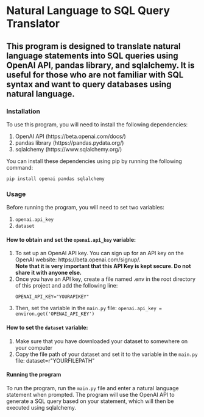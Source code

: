 <h1>Natural Language to SQL Query Translator</h1>

<h2>This program is designed to translate natural language statements into SQL queries using OpenAI API, pandas library, and sqlalchemy. 
It is useful for those who are not familiar with SQL syntax and want to query databases using natural language.</h2>

<h3>Installation</h3>
To use this program, you will need to install the following dependencies:<br>

<ol>
<li>OpenAI API (https://beta.openai.com/docs/)</li>
<li>pandas library (https://pandas.pydata.org/)</li>
<li>sqlalchemy (https://www.sqlalchemy.org/)</li>
</ol>

You can install these dependencies using pip by running the following command:

<code>pip install openai pandas sqlalchemy</code>

<h3>Usage</h3>
Before running the program, you will need to set two variables: 

<ol><li><code>openai.api_key</code></li>
<li><code>dataset</code></li></ol>

<h4>How to obtain and set the <code>openai.api_key</code> variable:</h4>

<ol>
<li>To set up an OpenAI API key. You can sign up for an API key on the OpenAI website: https://beta.openai.com/signup/.<br><strong>Note that it is very important that this API Key is kept secure. Do not share it with anyone else.</strong></li>

<li>Once you have an API key, create a file named .env in the root directory of this project and add the following line:

<code>OPENAI_API_KEY="YOURAPIKEY"</code>

<li>Then, set the variable in the <code>main.py</code> file: <code>openai.api_key = environ.get('OPENAI_API_KEY')</code></li>
</ol>

<h4>How to set the <code>dataset</code> variable:</h4>

<ol>
<li>Make sure that you have downloaded your dataset to somewhere on your computer</li>
<li>Copy the file path of your dataset and set it to the variable in the <code>main.py</code> file: dataset=r"YOURFILEPATH"</li>
</ol>

<h4> Running the program</h4>
To run the program, run the <code>main.py</code> file and enter a natural language statement when prompted. 
The program will use the OpenAI API to generate a SQL query based on your statement, which will then be executed using sqlalchemy.
